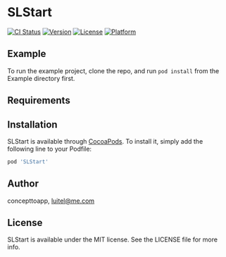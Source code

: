 # SLStart

[![CI Status](http://img.shields.io/travis/sluitel/SLStart.svg?style=flat)](https://travis-ci.org/sluitel/SLStart)
[![Version](https://img.shields.io/cocoapods/v/SLStart.svg?style=flat)](http://cocoapods.org/pods/SLStart)
[![License](https://img.shields.io/cocoapods/l/SLStart.svg?style=flat)](http://cocoapods.org/pods/SLStart)
[![Platform](https://img.shields.io/cocoapods/p/SLStart.svg?style=flat)](http://cocoapods.org/pods/SLStart)

## Example

To run the example project, clone the repo, and run `pod install` from the Example directory first.

## Requirements

## Installation

SLStart is available through [CocoaPods](http://cocoapods.org). To install
it, simply add the following line to your Podfile:

```ruby
pod 'SLStart'
```

## Author

concepttoapp, luitel@me.com

## License

SLStart is available under the MIT license. See the LICENSE file for more info.
